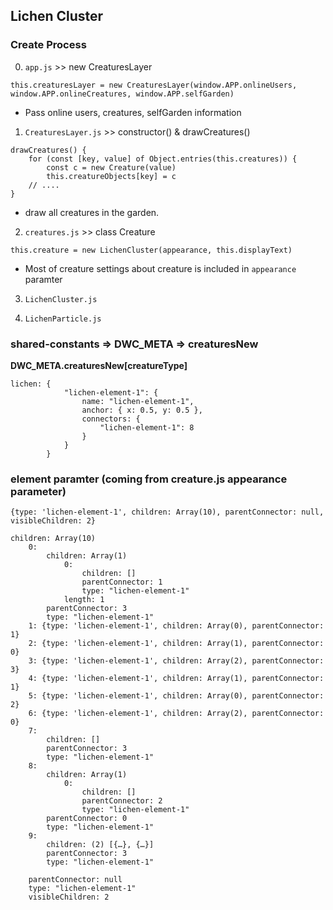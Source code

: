 ## Lichen Cluster

### Create Process
0. `app.js` >> new CreaturesLayer
```
this.creaturesLayer = new CreaturesLayer(window.APP.onlineUsers, window.APP.onlineCreatures, window.APP.selfGarden)
```
- Pass online users, creatures, selfGarden information

1. `CreaturesLayer.js` >> constructor() & drawCreatures()
```
drawCreatures() {
    for (const [key, value] of Object.entries(this.creatures)) {
        const c = new Creature(value)
        this.creatureObjects[key] = c
    // ....
}
```
- draw all creatures in the garden. 

2. `creatures.js` >> class Creature
```
this.creature = new LichenCluster(appearance, this.displayText)

```
- Most of creature settings about creature is included in `appearance` paramter

3. `LichenCluster.js`


4. `LichenParticle.js`

### shared-constants => DWC_META => creaturesNew
**DWC_META.creaturesNew[creatureType]**
```
lichen: {
            "lichen-element-1": {
                name: "lichen-element-1",
                anchor: { x: 0.5, y: 0.5 },
                connectors: {
                    "lichen-element-1": 8
                }
            }
        }
```

### element paramter (coming from creature.js appearance parameter)
```
{type: 'lichen-element-1', children: Array(10), parentConnector: null, visibleChildren: 2}

children: Array(10)
    0: 
        children: Array(1)
            0: 
                children: []
                parentConnector: 1
                type: "lichen-element-1" 
            length: 1
        parentConnector: 3
        type: "lichen-element-1"
    1: {type: 'lichen-element-1', children: Array(0), parentConnector: 1}
    2: {type: 'lichen-element-1', children: Array(1), parentConnector: 0}
    3: {type: 'lichen-element-1', children: Array(2), parentConnector: 3}
    4: {type: 'lichen-element-1', children: Array(1), parentConnector: 1}
    5: {type: 'lichen-element-1', children: Array(0), parentConnector: 2}
    6: {type: 'lichen-element-1', children: Array(2), parentConnector: 0}
    7: 
        children: []
        parentConnector: 3
        type: "lichen-element-1"
    8: 
        children: Array(1)
            0: 
                children: []
                parentConnector: 2
                type: "lichen-element-1"
        parentConnector: 0
        type: "lichen-element-1"
    9: 
        children: (2) [{…}, {…}]
        parentConnector: 3
        type: "lichen-element-1"

    parentConnector: null
    type: "lichen-element-1"
    visibleChildren: 2
```